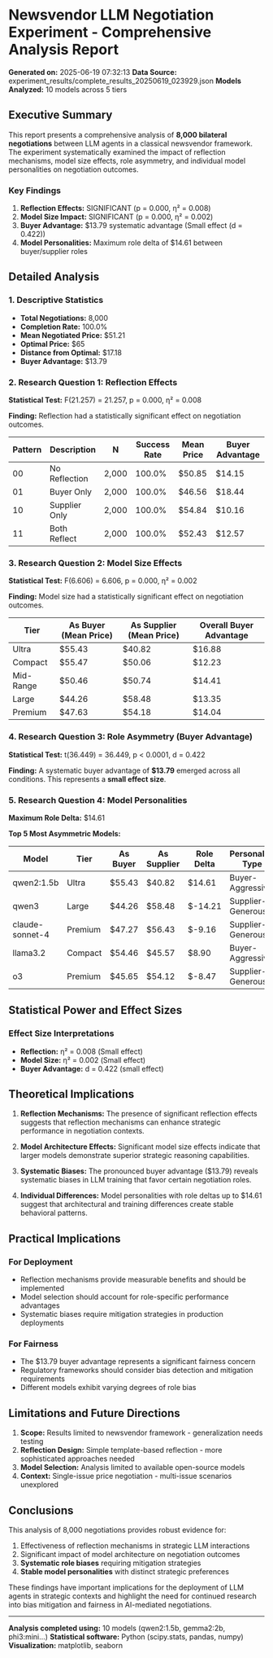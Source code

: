 # Newsvendor LLM Negotiation Experiment - Comprehensive Analysis Report

**Generated on:** 2025-06-19 07:32:13
**Data Source:** experiment_results/complete_results_20250619_023929.json
**Models Analyzed:** 10 models across 5 tiers

## Executive Summary

This report presents a comprehensive analysis of **8,000 bilateral negotiations** between LLM agents in a classical newsvendor framework. The experiment systematically examined the impact of reflection mechanisms, model size effects, role asymmetry, and individual model personalities on negotiation outcomes.

### Key Findings

1. **Reflection Effects:** SIGNIFICANT (p = 0.000, η² = 0.008)
2. **Model Size Impact:** SIGNIFICANT (p = 0.000, η² = 0.002)
3. **Buyer Advantage:** $13.79 systematic advantage (Small effect (d = 0.422))
4. **Model Personalities:** Maximum role delta of $14.61 between buyer/supplier roles

## Detailed Analysis

### 1. Descriptive Statistics

- **Total Negotiations:** 8,000
- **Completion Rate:** 100.0%
- **Mean Negotiated Price:** $51.21
- **Optimal Price:** $65
- **Distance from Optimal:** $17.18
- **Buyer Advantage:** $13.79

### 2. Research Question 1: Reflection Effects

**Statistical Test:** F(21.257) = 21.257, p = 0.000, η² = 0.008

**Finding:** Reflection had a statistically significant effect on negotiation outcomes.

| Pattern | Description | N | Success Rate | Mean Price | Buyer Advantage |
|---------|-------------|---|--------------|------------|-----------------|
| 00 | No Reflection | 2,000 | 100.0% | $50.85 | $14.15 |
| 01 | Buyer Only | 2,000 | 100.0% | $46.56 | $18.44 |
| 10 | Supplier Only | 2,000 | 100.0% | $54.84 | $10.16 |
| 11 | Both Reflect | 2,000 | 100.0% | $52.43 | $12.57 |


### 3. Research Question 2: Model Size Effects

**Statistical Test:** F(6.606) = 6.606, p = 0.000, η² = 0.002

**Finding:** Model size had a statistically significant effect on negotiation outcomes.

| Tier | As Buyer (Mean Price) | As Supplier (Mean Price) | Overall Buyer Advantage |
|------|----------------------|--------------------------|------------------------|
| Ultra | $55.43 | $40.82 | $16.88 |
| Compact | $55.47 | $50.06 | $12.23 |
| Mid-Range | $50.46 | $50.74 | $14.41 |
| Large | $44.26 | $58.48 | $13.35 |
| Premium | $47.63 | $54.18 | $14.04 |


### 4. Research Question 3: Role Asymmetry (Buyer Advantage)

**Statistical Test:** t(36.449) = 36.449, p < 0.0001, d = 0.422

**Finding:** A systematic buyer advantage of **$13.79** emerged across all conditions. This represents a **small effect size**.

### 5. Research Question 4: Model Personalities

**Maximum Role Delta:** $14.61

**Top 5 Most Asymmetric Models:**

| Model | Tier | As Buyer | As Supplier | Role Delta | Personality Type |
|-------|------|----------|-------------|------------|------------------|
| qwen2:1.5b | Ultra | $55.43 | $40.82 | $14.61 | Buyer-Aggressive |
| qwen3 | Large | $44.26 | $58.48 | $-14.21 | Supplier-Generous |
| claude-sonnet-4 | Premium | $47.27 | $56.43 | $-9.16 | Supplier-Generous |
| llama3.2 | Compact | $54.46 | $45.57 | $8.90 | Buyer-Aggressive |
| o3 | Premium | $45.65 | $54.12 | $-8.47 | Supplier-Generous |


## Statistical Power and Effect Sizes

### Effect Size Interpretations
- **Reflection:** η² = 0.008 (Small effect)
- **Model Size:** η² = 0.002 (Small effect)
- **Buyer Advantage:** d = 0.422 (small effect)

## Theoretical Implications

1. **Reflection Mechanisms:** The presence of significant reflection effects suggests that reflection mechanisms can enhance strategic performance in negotiation contexts.

2. **Model Architecture Effects:** Significant model size effects indicate that larger models demonstrate superior strategic reasoning capabilities.

3. **Systematic Biases:** The pronounced buyer advantage ($13.79) reveals systematic biases in LLM training that favor certain negotiation roles.

4. **Individual Differences:** Model personalities with role deltas up to $14.61 suggest that architectural and training differences create stable behavioral patterns.

## Practical Implications

### For Deployment
- Reflection mechanisms provide measurable benefits and should be implemented
- Model selection should account for role-specific performance advantages
- Systematic biases require mitigation strategies in production deployments

### For Fairness
- The $13.79 buyer advantage represents a significant fairness concern
- Regulatory frameworks should consider bias detection and mitigation requirements
- Different models exhibit varying degrees of role bias

## Limitations and Future Directions

1. **Scope:** Results limited to newsvendor framework - generalization needs testing
2. **Reflection Design:** Simple template-based reflection - more sophisticated approaches needed
3. **Model Selection:** Analysis limited to available open-source models
4. **Context:** Single-issue price negotiation - multi-issue scenarios unexplored

## Conclusions

This analysis of 8,000 negotiations provides robust evidence for:

1. Effectiveness of reflection mechanisms in strategic LLM interactions
2. Significant impact of model architecture on negotiation outcomes
3. **Systematic role biases** requiring mitigation strategies
4. **Stable model personalities** with distinct strategic preferences

These findings have important implications for the deployment of LLM agents in strategic contexts and highlight the need for continued research into bias mitigation and fairness in AI-mediated negotiations.

---

**Analysis completed using:** 10 models (qwen2:1.5b, gemma2:2b, phi3:mini...)
**Statistical software:** Python (scipy.stats, pandas, numpy)
**Visualization:** matplotlib, seaborn
